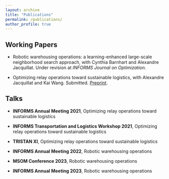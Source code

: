 ```yaml
---
layout: archive
title: "Publications"
permalink: /publications/
author_profile: true
---
```


## Working Papers

- Robotic warehousing operations: a learning-enhanced large-scale neighborhood search approach, with Cynthia Barnhart and Alexandre Jacquillat. Under revision at _INFORMS Journal on Optimization_.

- Optimizing relay operations toward sustainable logistics, with Alexandre Jacquillat and Kai Wang. Submitted. <a href="https://papers.ssrn.com/sol3/papers.cfm?abstract_id=4241031">Preprint</a>.

## Talks

- **INFORMS Annual Meeting 2021**, Optimizing relay operations toward sustainable logistics

- **INFORMS Transportation and Logistics Workshop 2021**, Optimizing relay operations toward sustainable logistics

- **TRISTAN XI**, Optimizing relay operations toward sustainable logistics

- **INFORMS Annual Meeting 2022**, Robotic warehousing operations

- **MSOM Conference 2023**, Robotic warehousing operations

- **INFORMS Annual Meeting 2023**, Robotic warehousing operations